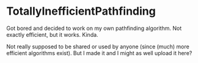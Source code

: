 # TotallyInefficientPathfinding
Got bored and decided to work on my own pathfinding algorithm. Not exactly efficient, but it works. Kinda.

Not really supposed to be shared or used by anyone (since (much) more efficient algorithms exist). But I made it and I might as well upload it here?
